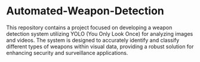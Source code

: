 # Automated-Weapon-Detection
This repository contains a project focused on developing a weapon detection system utilizing YOLO (You Only Look Once) for analyzing images and videos. The system is designed to accurately identify and classify different types of weapons within visual data, providing a robust solution for enhancing security and surveillance applications.
